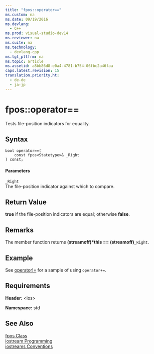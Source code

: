 ```yaml
---
title: "fpos::operator=="
ms.custom: na
ms.date: 09/19/2016
ms.devlang: 
  - C++
ms.prod: visual-studio-dev14
ms.reviewer: na
ms.suite: na
ms.technology: 
  - devlang-cpp
ms.tgt_pltfrm: na
ms.topic: article
ms.assetid: a8bb86d8-e0a4-4781-b754-06fbc2a46faa
caps.latest.revision: 15
translation.priority.ht: 
  - de-de
  - ja-jp
---
```

# fpos::operator==
Tests file-position indicators for equality.  
  
## Syntax  
  
```  
bool operator==(  
    const fpos<Statetype>& _Right  
) const;  
```  
  
#### Parameters  
 `_Right`  
 The file-position indicator against which to compare.  
  
## Return Value  
 **true** if the file-position indicators are equal; otherwise **false**.  
  
## Remarks  
 The member function returns **(streamoff)\*this == (streamoff)**`_Right`.  
  
## Example  
 See [operator!=](../vs140/fpos--operator!=.md) for a sample of using `operator+=`.  
  
## Requirements  
 **Header:** <ios\>  
  
 **Namespace:** std  
  
## See Also  
 [fpos Class](../vs140/fpos-Class.md)   
 [iostream Programming](../vs140/iostream-Programming.md)   
 [iostreams Conventions](../vs140/iostreams-Conventions.md)